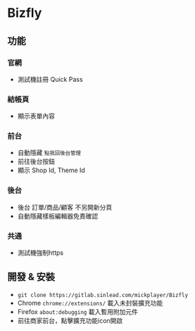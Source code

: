 # Bizfly

## 功能

### 官網
- 測試機註冊 Quick Pass

### 結帳頁
- 顯示表單內容

### 前台
- 自動隱藏 `點我回後台管理`
- 前往後台按鈕
- 顯示 Shop Id, Theme Id

### 後台
- 後台 訂單/商品/顧客 不另開新分頁
- 自動隱藏樣板編輯器免責確認

### 共通
- 測試機強制https

## 開發 & 安裝
  - `git clone https://gitlab.sinlead.com/mickplayer/Bizfly`
  - Chrome `chrome://extensions/` 載入未封裝擴充功能
  - Firefox `about:debugging` 載入暫用附加元件
  - 前往商家前台，點擊擴充功能icon開啟
